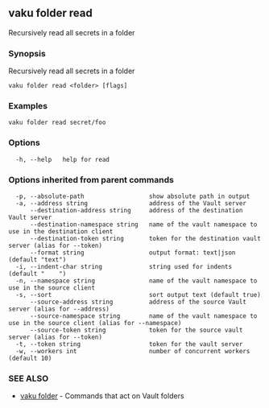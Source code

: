 ## vaku folder read

Recursively read all secrets in a folder

### Synopsis

Recursively read all secrets in a folder

```
vaku folder read <folder> [flags]
```

### Examples

```
vaku folder read secret/foo
```

### Options

```
  -h, --help   help for read
```

### Options inherited from parent commands

```
  -p, --absolute-path                  show absolute path in output
  -a, --address string                 address of the Vault server
      --destination-address string     address of the destination Vault server
      --destination-namespace string   name of the vault namespace to use in the destination client
      --destination-token string       token for the destination vault server (alias for --token)
      --format string                  output format: text|json (default "text")
  -i, --indent-char string             string used for indents (default "    ")
  -n, --namespace string               name of the vault namespace to use in the source client
  -s, --sort                           sort output text (default true)
      --source-address string          address of the source Vault server (alias for --address)
      --source-namespace string        name of the vault namespace to use in the source client (alias for --namespace)
      --source-token string            token for the source vault server (alias for --token)
  -t, --token string                   token for the vault server
  -w, --workers int                    number of concurrent workers (default 10)
```

### SEE ALSO

* [vaku folder](vaku_folder.md)	 - Commands that act on Vault folders

